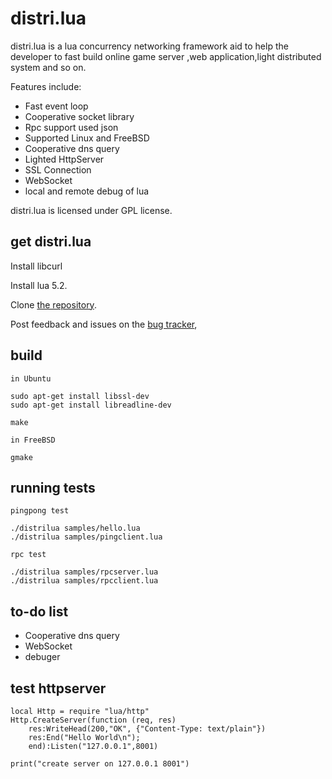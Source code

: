 distri.lua
======
distri.lua is a lua concurrency networking framework aid to help the developer to fast
build online game server ,web application,light distributed system and so on.

Features include:

* Fast event loop
* Cooperative socket library
* Rpc support used json
* Supported Linux and FreeBSD
* Cooperative dns query
* Lighted HttpServer
* SSL Connection
* WebSocket
* local and remote debug of lua

distri.lua is licensed under GPL license.


get distri.lua
-----------

Install libcurl

Install lua 5.2.

Clone [the repository](https://github.com/sniperHW/distri.lua).

Post feedback and issues on the [bug tracker](https://github.com/sniperHW/distri.lua/issues),


build
------
```
in Ubuntu

sudo apt-get install libssl-dev
sudo apt-get install libreadline-dev

make

in FreeBSD

gmake
```

running tests
-------------
```
pingpong test

./distrilua samples/hello.lua
./distrilua samples/pingclient.lua

rpc test

./distrilua samples/rpcserver.lua
./distrilua samples/rpcclient.lua

```


to-do list
----------
* Cooperative dns query
* WebSocket
* debuger

test httpserver
----------

    local Http = require "lua/http"
    Http.CreateServer(function (req, res) 
        res:WriteHead(200,"OK", {"Content-Type: text/plain"})
        res:End("Hello World\n");
        end):Listen("127.0.0.1",8001)

    print("create server on 127.0.0.1 8001")

